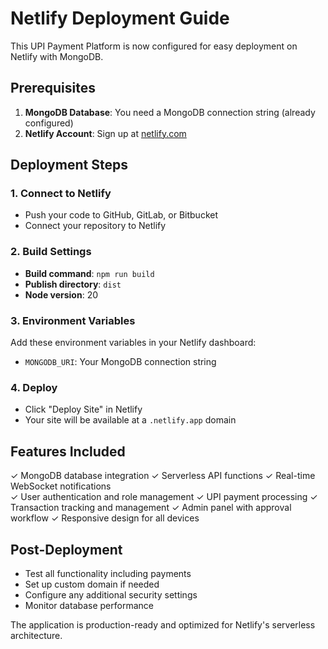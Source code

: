 # Netlify Deployment Guide

This UPI Payment Platform is now configured for easy deployment on Netlify with MongoDB.

## Prerequisites

1. **MongoDB Database**: You need a MongoDB connection string (already configured)
2. **Netlify Account**: Sign up at [netlify.com](https://netlify.com)

## Deployment Steps

### 1. Connect to Netlify
- Push your code to GitHub, GitLab, or Bitbucket
- Connect your repository to Netlify

### 2. Build Settings
- **Build command**: `npm run build`
- **Publish directory**: `dist`
- **Node version**: 20

### 3. Environment Variables
Add these environment variables in your Netlify dashboard:
- `MONGODB_URI`: Your MongoDB connection string

### 4. Deploy
- Click "Deploy Site" in Netlify
- Your site will be available at a `.netlify.app` domain

## Features Included

✓ MongoDB database integration
✓ Serverless API functions
✓ Real-time WebSocket notifications  
✓ User authentication and role management
✓ UPI payment processing
✓ Transaction tracking and management
✓ Admin panel with approval workflow
✓ Responsive design for all devices

## Post-Deployment

- Test all functionality including payments
- Set up custom domain if needed
- Configure any additional security settings
- Monitor database performance

The application is production-ready and optimized for Netlify's serverless architecture.